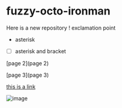 # fuzzy-octo-ironman
Here is a new repository
! exclamation point
* asterisk
* [ ] asterisk and bracket

[page 2](page 2)

[page 3](page 3)

[this is a link](http://orig07.deviantart.net/c17c/f/2011/344/d/5/rainbow_unicorn_by_metalmateria-d4ioqkb.jpg)

![image](http://orig07.deviantart.net/c17c/f/2011/344/d/5/rainbow_unicorn_by_metalmateria-d4ioqkb.jpg)
